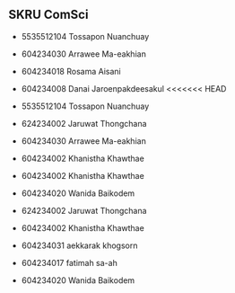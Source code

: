 ## SKRU ComSci


- 5535512104 Tossapon Nuanchuay
- 604234030 Arrawee Ma-eakhian
- 604234018 Rosama Aisani
- 604234008  Danai Jaroenpakdeesakul
<<<<<<< HEAD

- 5535512104 Tossapon Nuanchuay

- 624234002 Jaruwat Thongchana

- 604234030 Arrawee Ma-eakhian


- 604234002 Khanistha Khawthae


- 604234002 Khanistha Khawthae

- 604234020 Wanida Baikodem

- 624234002 Jaruwat Thongchana

- 604234002 Khanistha Khawthae

- 604234031 aekkarak khogsorn

- 604234017 fatimah sa-ah

- 604234020 Wanida Baikodem

